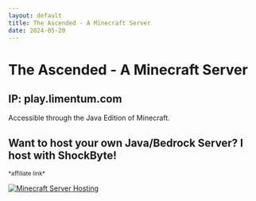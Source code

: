 ```yaml
---
layout: default
title: The Ascended - A Minecraft Server
date: 2024-05-20
---
```

# The Ascended - A Minecraft Server
## IP: play.limentum.com
Accessible through the Java Edition of Minecraft.

## Want to host your own Java/Bedrock Server? I host with ShockByte!
<small>\*affiliate link\*</small>
<div class=center>
<a href="https://shockbyte.com/billing/aff.php?aff=10068" title="ShockByte Server Hosting"><img src="https://shockbyte.com/assets/img/partners/twitch/shockbyte_affiliate.png" alt="Minecraft Server Hosting"></a>
</div>